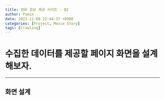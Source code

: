 ```yaml
---
title: 영화 정보 제공 사이트 - 02
author: Psmin
data: 2023-11-08 22:44:37 +0900
categories: [Project, Movie Story]
tags: [Crawling]
---
```


# 수집한 데이터를 제공할 페이지 화면을 설계해보자.

---

## 화면 설계

